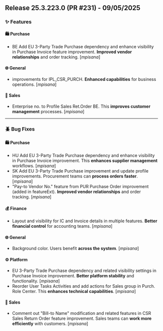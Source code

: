## Release 25.3.223.0 (PR #231) - 09/05/2025
### ✨ Features

#### 🛍️ Purchase
  * BE Add EU 3-Party Trade Purchase dependency and enhance visibility in Purchase Invoice feature improvement. **Improved vendor relationships** and order tracking. [*mpisana*]

#### 🌐 General
  * improvements for IPL_CSR_PURCH. **Enhanced capabilities** for business operations. [*mpisana*]

#### 🛒 Sales
  * Enterprise no. to Profile Sales Ret.Order BE. This **improves customer management** processes. [*mpisana*]

---
### 🪲 Bug Fixes

#### 🛍️ Purchase
  * HU Add EU 3-Party Trade Purchase dependency and enhance visibility in Purchase Invoice improvement. This **enhances supplier management** workflows. [*mpisana*]
  * SK Add EU 3-Party Trade Purchase improvement and update profile improvements. Procurement teams can **process orders faster**. [*mpisana*]
  * "Pay-to Vendor No." feature from PUR Purchase Order improvement (added in featureExt). **Improved vendor relationships** and order tracking. [*mpisana*]

#### 💰 Finance
  * Layout and visibility for IC and Invoice details in multiple features. **Better financial control** for accounting teams. [*mpisana*]

#### 🌐 General
  * Background color. Users benefit **across the system**. [*mpisana*]

#### ⚙️ Platform
  * EU 3-Party Trade Purchase dependency and related visibility settings in Purchase Invoice improvement. **Better platform stability** and functionality. [*mpisana*]
  * Reorder User Tasks Activities and add actions for Sales group in Purch. Role Center. This **enhances technical capabilities**. [*mpisana*]

#### 🛒 Sales
  * Comment out "Bill-to Name" modification and related features in CSR Sales Return Order feature improvement. Sales teams can **work more efficiently** with customers. [*mpisana*]

